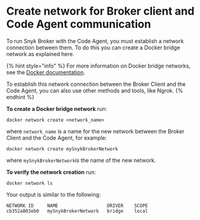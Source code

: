 # Create network for Broker client and Code Agent communication

To run Snyk Broker with the Code Agent, you must establish a network connection between them. To do this you can create a Docker bridge network as explained here.

{% hint style="info" %}
For more information on Docker bridge networks, see the [Docker documentation](https://docs.docker.com/network/bridge/).

To establish this network connection between the Broker Client and the Code Agent, you can also use other methods and tools, like Ngrok.
{% endhint %}

**To create a Docker bridge network** run:

```
docker network create <network_name>
```

where `network_name` is a name for the new network between the Broker Client and the Code Agent, for example:

```
docker network create mySnykBrokerNetwork
```

where `mySnykBrokerNetwork`is the name of the new network.

**To verify the network creation** run:

```
docker network ls
```

Your output is similar to the following:

```
NETWORK ID     NAME                  DRIVER    SCOPE
cb352a803eb0   mySnykBrokerNetwork   bridge    local
```
